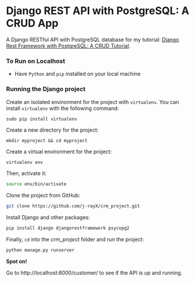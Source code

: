 # Django REST API with PostgreSQL: A CRUD App

A Django RESTful API with PostgreSQL database for my tutorial: [Django Rest Framework with PostgreSQL: A CRUD Tutorial](https://jkaylight.medium.com/django-rest-framework-with-postgresql-a-crud-tutorial-8a34283e9c12).

### To Run on Localhost

- Have `Python` and `pip` installed on your local machine

### Running the Django project

Create an isolated environment for the project with `virtualenv`. You can install `virtualenv` with the following command:

```
sudo pip install virtualenv
```

Create a new directory for the project:

```
mkdir myproject && cd myproject
```

Create a virtual environment for the project:

```bash
virtualenv env
```

Then, activate it:

```bash
source env/bin/activate
```

Clone the project from GitHub:

```bash
git clone https://github.com/j-rayX/crm_project.git
```

Install Django and other packages:

```bash
pip install django djangorestframework psycopg2
```

Finally, `cd` into the _crm_project_ folder and run the project:

```bash
python manage.py runserver
```

**Spot on!**

Go to http://localhost:8000/customer/ to see if the API is up and running.
